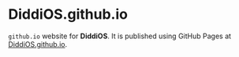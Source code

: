 # DiddiOS.github.io

`github.io` website for **DiddiOS**. It is published using GitHub Pages at [DiddiOS.github.io](https://DiddiOS.github.io).
